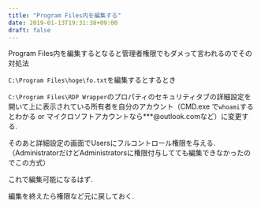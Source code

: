 ```yaml
---
title: "Program Files内を編集する"
date: 2019-01-13T19:31:38+09:00
draft: false
---
```


Program Files内を編集するとなると管理者権限でもダメって言われるのでその対処法

`C:\Program Files\hoge\fo.txt`を編集するとするとき

`C:\Program Files\RDP Wrapper`のプロパティのセキュリティタブの詳細設定を開いて上に表示されている所有者を自分のアカウント（CMD.exe で`whoami`するとわかる or マイクロソフトアカウントなら***@outlook.comなど）に変更する.

そのあと詳細設定の画面でUsersにフルコントロール権限を与える.（AdministratorだけどAdministratorsに権限付与してても編集できなかったのでこの方式）

これで編集可能になるはず.

編集を終えたら権限など元に戻しておく.